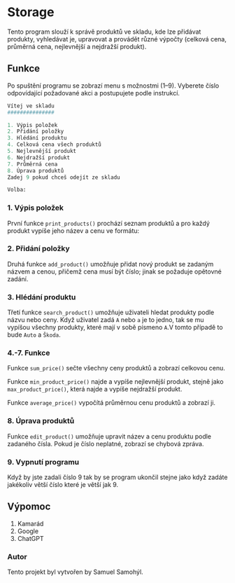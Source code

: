 # Storage

Tento program slouží k správě produktů ve skladu, kde lze přidávat produkty, vyhledávat je, upravovat a provádět různé výpočty (celková cena, průměrná cena, nejlevnější a nejdražší produkt).

## Funkce 
Po spuštění programu se zobrazí menu s možnostmi (1–9).
Vyberete číslo odpovídající požadované akci a postupujete podle instrukcí.
```python
Vítej ve skladu
###############

1. Výpis položek
2. Přidání položky
3. Hlédání produktu
4. Celková cena všech produktů
5. Nejlevnější produkt
6. Nejdražší produkt
7. Průměrná cena
8. Úprava produktů
Zadej 9 pokud chceš odejít ze skladu

Volba: 
``` 

### 1. Výpis položek
První funkce `print_products()` prochází seznam produktů a pro každý produkt vypíše jeho název a cenu ve formátu:

### 2. Přidání položky
Druhá funkce `add_product()` umožňuje přidat nový produkt se zadaným názvem a cenou, přičemž cena musí být číslo; jinak se požaduje opětovné zadání.

### 3. Hlédání produktu
Třetí funkce `search_product()` umožňuje uživateli hledat produkty podle názvu nebo ceny. Když uživatel zadá `A` nebo `a` je to jedno, tak se mu vypíšou všechny produkty, které mají v sobě písmeno `A`.V tomto případě to bude `Auto` a `Škoda`.

### 4.-7. Funkce
Funkce `sum_price()` sečte všechny ceny produktů a zobrazí celkovou cenu. 

Funkce `min_product_price()` najde a vypíše nejlevnější produkt,
stejně jako `max_product_price()`, která najde a vypíše nejdražší produkt.

Funkce `average_price()` vypočítá průměrnou cenu produktů a zobrazí ji.

### 8. Úprava produktů
Funkce `edit_product()` umožňuje upravit název a cenu produktu podle zadaného čísla. 
Pokud je číslo neplatné, zobrazí se chybová zpráva.

### 9. Vypnutí programu
Když by jste zadali číslo 9 tak by se program ukončil stejne jako když zadáte jakékoliv větší číslo které je větší jak 9.

## Výpomoc
1. Kamarád
2. Google
3. ChatGPT

### Autor

Tento projekt byl vytvořen by Samuel Samohýl.







